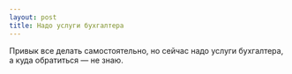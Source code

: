 ```yaml
---
layout: post 
title: Надо услуги бухгалтера 
--- 
```

Привык все делать самостоятельно, но сейчас надо услуги бухгалтера, а куда обратиться — не знаю.